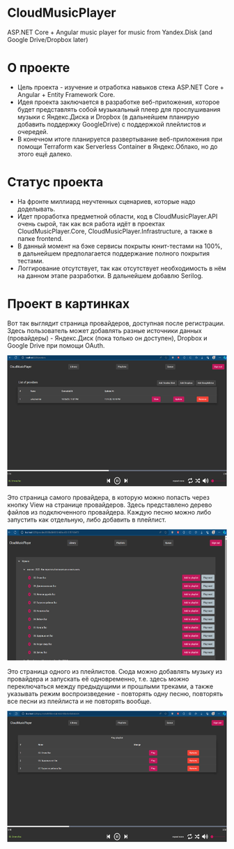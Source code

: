 # CloudMusicPlayer

ASP.NET Core + Angular music player for music from Yandex.Disk (and Google Drive/Dropbox later)

# О проекте

- Цель проекта - изучение и отработка навыков стека ASP.NET Core + Angular + Entity Framework Core.
- Идея проекта заключается в разработке веб-приложения, которое будет представлять собой музыкальный плеер для прослушивания музыки с Яндекс.Диска и Dropbox (в дальнейшем планирую добавить поддержку GoogleDrive) с поддержкой плейлистов и очередей.
- В конечном итоге планируется развертывание веб-приложения при помощи Terraform как Serverless Container в Яндекс.Облако, но до этого ещё далеко.

# Статус проекта

- На фронте миллиард неучтенных сценариев, которые надо доделывать.
- Идет проработка предметной области, код в CloudMusicPlayer.API очень сырой, так как вся работа идёт в проектах CloudMusicPlayer.Core, CloudMusicPlayer.Infrastructure, а также в папке frontend.
- В данный момент на бэке сервисы покрыты юнит-тестами на 100%, в дальнейшем предполагается поддержание полного покрытия тестами.
- Логгирование отсутствует, так как отсутствует необходимость в нём на данном этапе разработки. В дальнейшем добавлю Serilog.

# Проект в картинках

Вот так выглядит страница провайдеров, доступная после регистрации. Здесь пользователь может добавлять разные источники данных (провайдеры) - Яндекс.Диск (пока только он доступен), Dropbox и Google Drive при помощи OAuth.

<img src="./docs/assets/providers-list.png" height="300"/>

Это страница самого провайдера, в которую можно попасть через кнопку View на странице провайдеров. Здесь представлено дерево файлов из подключенного провайдера. Каждую песню можно либо запустить как отдельную, либо добавить в плейлист.

<img src="./docs/assets/provider-tree.png" height="300" />

Это страница одного из плейлистов. Сюда можно добавлять музыку из провайдера и запускать её одновременно, т.е. здесь можно переключаться между предыдущими и прошлыми треками, а также указывать режим воспроизведение - повторять одну песню, повторять все песни из плейлиста и не повторять вообще.

<img src="./docs/assets/playlist.png" height="300" />
